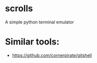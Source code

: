 # scrolls
A simple python terminal emulator

# Similar tools:
* https://github.com/cornerpirate/gitshell